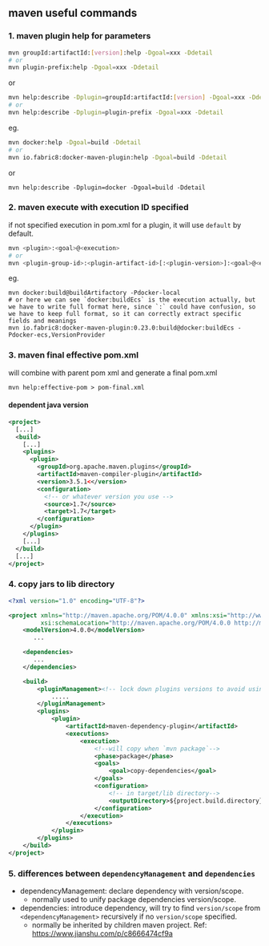 ## maven useful commands
###  1. maven plugin help for parameters
```bash
mvn groupId:artifactId:[version]:help -Dgoal=xxx -Ddetail
# or
mvn plugin-prefix:help -Dgoal=xxx -Ddetail
```
or 
```bash
mvn help:describe -Dplugin=groupId:artifactId:[version] -Dgoal=xxx -Ddetail
# or
mvn help:describe -Dplugin=plugin-prefix -Dgoal=xxx -Ddetail
```

eg. 
```bash
mvn docker:help -Dgoal=build -Ddetail
# or
mvn io.fabric8:docker-maven-plugin:help -Dgoal=build -Ddetail
```
or
```
mvn help:describe -Dplugin=docker -Dgoal=build -Ddetail
```

### 2. maven execute with execution ID specified
if not specified execution in pom.xml for a plugin, it will use `default` by default.
```bash
mvn <plugin>:<goal>@<execution>
# or
mvn <plugin-group-id>:<plugin-artifact-id>[:<plugin-version>]:<goal>@<execution>
```
eg.
```
mvn docker:build@buildArtifactory -Pdocker-local
# or here we can see `docker:buildEcs` is the execution actually, but we have to write full format here, since `:` could have confusion, so we have to keep full format, so it can correctly extract specific fields and meanings 
mvn io.fabric8:docker-maven-plugin:0.23.0:build@docker:buildEcs -Pdocker-ecs,VersionProvider
```

### 3. maven final effective pom.xml
will combine with parent pom xml and generate a final pom.xml
```
mvn help:effective-pom > pom-final.xml
```
#### dependent java version
```xml
<project>
  [...]
  <build>
    [...]
    <plugins>
      <plugin>
        <groupId>org.apache.maven.plugins</groupId>
        <artifactId>maven-compiler-plugin</artifactId>
        <version>3.5.1<</version>
        <configuration>
          <!-- or whatever version you use -->
          <source>1.7</source>
          <target>1.7</target>
        </configuration>
      </plugin>
    </plugins>
    [...]
  </build>
  [...]
</project>
```


### 4. copy jars to lib directory
```xml
<?xml version="1.0" encoding="UTF-8"?>

<project xmlns="http://maven.apache.org/POM/4.0.0" xmlns:xsi="http://www.w3.org/2001/XMLSchema-instance"
         xsi:schemaLocation="http://maven.apache.org/POM/4.0.0 http://maven.apache.org/xsd/maven-4.0.0.xsd">
    <modelVersion>4.0.0</modelVersion>
       ...

    <dependencies>
       ...
    </dependencies>

    <build>
        <pluginManagement><!-- lock down plugins versions to avoid using Maven defaults (may be moved to parent pom) -->
            .....
        </pluginManagement>
        <plugins>
            <plugin>
                <artifactId>maven-dependency-plugin</artifactId>
                <executions>
                    <execution>
                        <!--will copy when `mvn package`-->
                        <phase>package</phase> 
                        <goals>
                            <goal>copy-dependencies</goal>
                        </goals>
                        <configuration>
                            <!-- in target/lib directory-->
                            <outputDirectory>${project.build.directory}/lib</outputDirectory> 
                        </configuration>
                    </execution>
                </executions>
            </plugin>
        </plugins>
    </build>
</project>
```

### 5. differences between `dependencyManagement` and `dependencies`
- dependencyManagement: declare dependency with version/scope.
  - normally used to unify package dependencies version/scope.
- dependencies: introduce dependency, will try to find `version/scope` from `<dependencyManagement>` recursively if no `version/scope` specified.
  - normally be inherited by children maven project.
Ref: https://www.jianshu.com/p/c8666474cf9a
